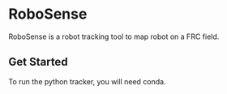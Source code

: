 # RoboSense

RoboSense is a robot tracking tool to map robot on a FRC field.

## Get Started

To run the python tracker, you will need conda.